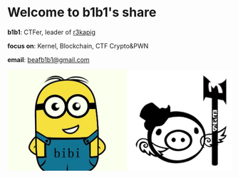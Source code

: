 # Welcome to b1b1's share

**b1b1**: CTFer, leader of [r3kapig](https://r3kapig.com)

**focus on**: Kernel, Blockchain, CTF Crypto&PWN

**email**: beafb1b1@gmail.com

![](/assets/images/b1b1.png)